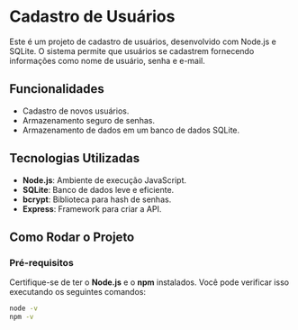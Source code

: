# Cadastro de Usuários

Este é um projeto de cadastro de usuários, desenvolvido com Node.js e SQLite. O sistema permite que usuários se cadastrem fornecendo informações como nome de usuário, senha e e-mail.

## Funcionalidades

- Cadastro de novos usuários.
- Armazenamento seguro de senhas.
- Armazenamento de dados em um banco de dados SQLite.

## Tecnologias Utilizadas

- **Node.js**: Ambiente de execução JavaScript.
- **SQLite**: Banco de dados leve e eficiente.
- **bcrypt**: Biblioteca para hash de senhas.
- **Express**: Framework para criar a API.

## Como Rodar o Projeto

### Pré-requisitos

Certifique-se de ter o **Node.js** e o **npm** instalados. Você pode verificar isso executando os seguintes comandos:

```bash
node -v
npm -v
